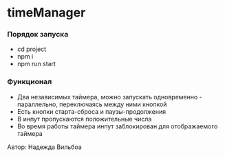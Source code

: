 # timeManager
<h3>Порядок запуска</h3>
<ul>
    <li>cd project</li>
    <li>npm i</li>
    <li>npm run start</li>
</ul>

<h3>Функционал</h3>
<ul>
    <li>Два независимых таймера, можно запускать одновременно - параллельно, переключаясь между ними кнопкой</li>
    <li>Есть кнопки старта-сброса и паузы-продолжения</li>
    <li>В инпут пропускаются положительные числа</li>
    <li>Во время работы таймера инпут заблокирован для отображаемого таймера</li>
</ul>

<p>Автор: Надежда Вильбоа</p>